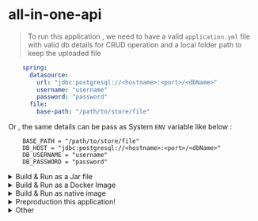 # all-in-one-api

> To run this application , we need to have a valid `application.yml` file with valid db details for CRUD operation and a local folder path to keep the uploaded file

```yaml
    spring:
      datasource:
        url: "jdbc:postgresql://<hostname>:<port>/<dbName>"
        username: "username"
        password: "password"
      file:
        base-path: "/path/to/store/file"
```

Or , the same details can be pass as System `ENV` variable like below :

```shell
    BASE_PATH = "/path/to/store/file"
    DB_HOST = "jdbc:postgresql://<hostname>:<port>/<dbName>"
    DB_USERNAME = "username"
    DB_PASSWORD = "password"
```

<details>
  <summary>Build & Run as a Jar file</summary>

  > Make sure Java is installed on the machine you are trying to run this
  
  ```shell
    ./mvnw clean install

    # TO RUN
    java -jar target/all-in-one-api-0.0.1-SNAPSHOT.jar
  ```
</details>

<details>
  <summary>Build & Run as a Docker Image</summary>

  > Make sure Java is installed on the machine you are trying to run this

  ```shell
    ./mvnw spring-boot:build-image -Dspring-boot.build-image.imageName=all-in-one-api:0.0.1-SNAPSHOT
    
    # To RUN
    docker run -p 8080:8080 all-in-one-api:0.0.1-SNAPSHOT
  ```
</details>

<details>
  <summary>Build & Run as native image</summary>
  
  > Make sure you have GraalVm Jdk distro installed on the machine you are trying to run this.
  
  > This are native to OS. Meaning creating a native executable for Linux can be run Linux without any Jdk or Jre. same apply for Windows OS and Mac OS.

  ```shell
    ./mvnw native:compile -Pnative
    
    # TO RUN
    ./target/all-in-one-api
  ```
</details>


<details>
  <summary>Preproduction this application!</summary>
    
  # Preproduction this application (as .jar)
    
  > Make sure you need to have CI/CD pipeline to build and deploy the application to the cloud or on-prem. 
    
  ### Necessary Infrastructure  
    
    - Virtual Machine (VM) or Cloud Instance.
    
    - Make sure you have JRE installed in the VM.
    
    - File Storage (shared storage recommended for multiple instances)
    
    - Database (PostgreSQL)
    
    - Application Load Balancer (If we have multiple instances)
    
  > To run the jar file we need to have some Environment variable or the configuration file set up in the Instance (VM) : 
    
    If we are interested to have the Environment variable , The details are as follows:
    
    ```shell
      BASE_PATH = "/path/to/store/file"
      DB_HOST = "jdbc:postgresql://<hostname>:<port>/<dbName>"
      DB_USERNAME = "username"
      DB_PASSWORD = "password"
    ```
    then run the jar file as follows:
    
    ```shell
      # Download the latest release from this repository release section.
      java -jar -Dspring.datasource.url=${DB_HOST} -Dspring.datasource.username=${DB_USERNAME} -Dspring.datasource.password=${DB_PASSWORD} -Dspring.file.base-path=${BASE_PATH} all-in-one-api-<VERSION>.jar
      #OR
      java -jar all-in-one-api-<VERSION>.jar
    ```
    
    If we want to provide the configuration file insted of Environment variable `application.yml` then the content of the file should be as follows:
    
    - make sure you need to have a folder called `/config` near to the jar file (like below tree structure)
    
    - keep the `application.yml` file inside the /config folder
    
    ```shell
    .
    ├── all-in-one-1.0.18.jar
    └── config
        └── application.yml
    ```
    
    - The content of the `application.yml` file should be as follows:
    
    ```yaml
    spring:
      datasource:
        url: "jdbc:postgresql://<hostname>:<port>/<dbName>"
        username: "username"
        password: "password"
      file:
        base-path: "/path/to/store/file"
    ```
    then run the jar file as follows:
    
    ```shell
    # Download the latest release from this repository release section.
    java -jar all-in-one-api-<VERSION>.jar --spring.config.location=classpath:/config/application.yml
    #OR
    java -jar all-in-one-api-<VERSION>.jar
    ```
</details>



<details>
  <summary>Other</summary>
  
  - Inspired from spring security [csrf](https://docs.spring.io/spring-security/reference/servlet/exploits/csrf.html#csrf-components) token usage guide

</details>




